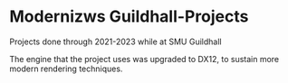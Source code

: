 # Modernizws Guildhall-Projects
Projects done through 2021-2023 while at SMU Guildhall

The engine that the project uses was upgraded to DX12, to sustain more modern rendering techniques.

